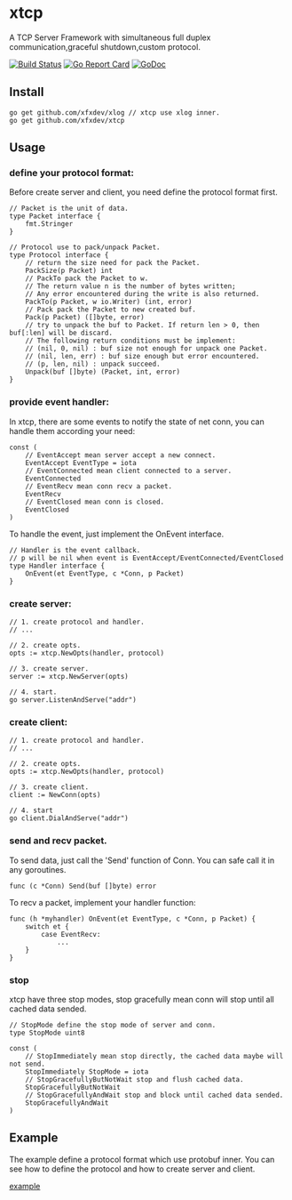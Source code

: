# xtcp

A TCP Server Framework with simultaneous full duplex communication,graceful shutdown,custom protocol.

[![Build Status](https://travis-ci.org/xfxdev/xtcp.svg?branch=master)](https://travis-ci.org/xfxdev/xtcp)
[![Go Report Card](https://goreportcard.com/badge/github.com/xfxdev/xtcp)](https://goreportcard.com/report/github.com/xfxdev/xtcp)
[![GoDoc](https://godoc.org/github.com/xfxdev/xtcp?status.svg)](https://godoc.org/github.com/xfxdev/xtcp)


## Install

~~~
go get github.com/xfxdev/xlog // xtcp use xlog inner.
go get github.com/xfxdev/xtcp
~~~

## Usage

### define your protocol format:
Before create server and client, you need define the protocol format first.
~~~
// Packet is the unit of data.
type Packet interface {
	fmt.Stringer
}

// Protocol use to pack/unpack Packet.
type Protocol interface {
	// return the size need for pack the Packet.
	PackSize(p Packet) int
	// PackTo pack the Packet to w.
	// The return value n is the number of bytes written;
	// Any error encountered during the write is also returned.
	PackTo(p Packet, w io.Writer) (int, error)
	// Pack pack the Packet to new created buf.
	Pack(p Packet) ([]byte, error)
	// try to unpack the buf to Packet. If return len > 0, then buf[:len] will be discard.
	// The following return conditions must be implement:
	// (nil, 0, nil) : buf size not enough for unpack one Packet.
	// (nil, len, err) : buf size enough but error encountered.
	// (p, len, nil) : unpack succeed.
	Unpack(buf []byte) (Packet, int, error)
}
~~~

### provide event handler:
In xtcp, there are some events to notify the state of net conn, you can handle them according your need:
~~~
const (
	// EventAccept mean server accept a new connect.
	EventAccept EventType = iota
	// EventConnected mean client connected to a server.
	EventConnected
	// EventRecv mean conn recv a packet.
	EventRecv
	// EventClosed mean conn is closed.
	EventClosed
)
~~~
To handle the event, just implement the OnEvent interface.
~~~
// Handler is the event callback.
// p will be nil when event is EventAccept/EventConnected/EventClosed
type Handler interface {
	OnEvent(et EventType, c *Conn, p Packet)
}
~~~

### create server:
~~~
// 1. create protocol and handler.
// ...

// 2. create opts.
opts := xtcp.NewOpts(handler, protocol)

// 3. create server.
server := xtcp.NewServer(opts)

// 4. start.
go server.ListenAndServe("addr")
~~~

### create client:
~~~
// 1. create protocol and handler.
// ...

// 2. create opts.
opts := xtcp.NewOpts(handler, protocol)

// 3. create client.
client := NewConn(opts)

// 4. start
go client.DialAndServe("addr")
~~~

### send and recv packet.
To send data, just call the 'Send' function of Conn. You can safe call it in any goroutines.
~~~
func (c *Conn) Send(buf []byte) error
~~~

To recv a packet, implement your handler function:
~~~
func (h *myhandler) OnEvent(et EventType, c *Conn, p Packet) {
	switch et {
		case EventRecv:
			...
	}
}
~~~

### stop
xtcp have three stop modes, stop gracefully mean conn will stop until all cached data sended.
~~~
// StopMode define the stop mode of server and conn.
type StopMode uint8

const (
	// StopImmediately mean stop directly, the cached data maybe will not send.
	StopImmediately StopMode = iota
	// StopGracefullyButNotWait stop and flush cached data.
	StopGracefullyButNotWait
	// StopGracefullyAndWait stop and block until cached data sended.
	StopGracefullyAndWait
)
~~~

## Example
The example define a protocol format which use protobuf inner.
You can see how to define the protocol and how to create server and client.

[example](https://github.com/xfxdev/xtcp/tree/master/example)
